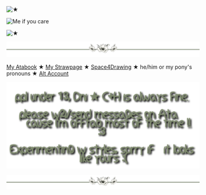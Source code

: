 


![★](https://github.com/BleedingCannibal/x/blob/df602b050c694cb3a6063a7c8a894ab9e729fcc4/tumblr_fa3f93ae7f47416bf6bb4ca86c632965_4484027f_1280.png)

![Me if you care](https://github.com/BleedingCannibal/x/blob/2a3c2c82216d6930a46f4ed5d8d5f27e9255c9a7/tumblr_8c9355a6e6c406877968849663f4ba22_8e75f178_1280.gif.webp)

![★](https://github.com/BleedingCannibal/x/blob/df602b050c694cb3a6063a7c8a894ab9e729fcc4/tumblr_fa3f93ae7f47416bf6bb4ca86c632965_4484027f_1280.png)





![★](https://github.com/BleedingCannibal/BleedingCannibal/blob/e6191e416ba95acd081f305c6c844d3be5868c6c/tumblr_611d011cf823488a7d607300a0aec026_b65e243a_1280.png)



[My Atabook](https://bleedingcannibal.atabook.org/)   ★  [My Strawpage](https://donk3yssxxxx.straw.page/)   ★  [Space4Drawing](https://drawingspacee.straw.page/)
★ he/him or my pony's pronouns ★ [Alt Account](https://github.com/STERNEN-KIND)

![★](https://github.com/BleedingCannibal/BleedingCannibal/blob/4a4235c2f78e5cb33f14ec40ed61521d36a7423e/Titelloses%20305_20250118121457.png)




![★](https://github.com/BleedingCannibal/BleedingCannibal/blob/e6191e416ba95acd081f305c6c844d3be5868c6c/tumblr_611d011cf823488a7d607300a0aec026_b65e243a_1280.png)
